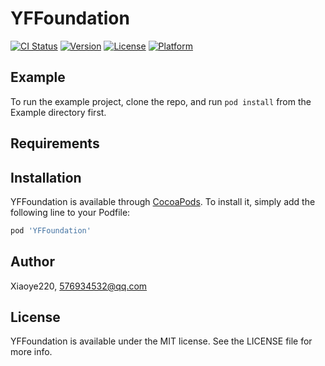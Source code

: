 # YFFoundation

[![CI Status](https://img.shields.io/travis/Xiaoye220/YFFoundation.svg?style=flat)](https://travis-ci.org/Xiaoye220/YFFoundation)
[![Version](https://img.shields.io/cocoapods/v/YFFoundation.svg?style=flat)](https://cocoapods.org/pods/YFFoundation)
[![License](https://img.shields.io/cocoapods/l/YFFoundation.svg?style=flat)](https://cocoapods.org/pods/YFFoundation)
[![Platform](https://img.shields.io/cocoapods/p/YFFoundation.svg?style=flat)](https://cocoapods.org/pods/YFFoundation)

## Example

To run the example project, clone the repo, and run `pod install` from the Example directory first.

## Requirements

## Installation

YFFoundation is available through [CocoaPods](https://cocoapods.org). To install
it, simply add the following line to your Podfile:

```ruby
pod 'YFFoundation'
```

## Author

Xiaoye220, 576934532@qq.com

## License

YFFoundation is available under the MIT license. See the LICENSE file for more info.

